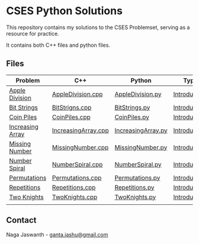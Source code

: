 # CSES Python Solutions

This repository contains my solutions to the CSES Problemset, serving as a resource for practice.

It contains both C++ files and  python files.

## Files

| Problem                                               | C++                                                                       | Python                                                                  | Type                         |
| ----------------------------------------------------- | ------------------------------------------------------------------------- | ----------------------------------------------------------------------- | ---------------------------- |
| [Apple Division](https://cses.fi/problemset/task/1623)   | [AppleDivision.cpp](./Introductory/Apple%20Division/AppleDivision.cpp)       | [AppleDivision.py](./Introductory/Apple%20Division/AppleDivision.py)       | [Introductory](./Introductory)  |
| [Bit Strings](https://cses.fi/problemset/task/1617)      | [BitStrigns.cpp](./Introductory/Bit%20Strings/BitStrings.cpp)                | [BitStrings.py](./Introductory/Bit%20Strings/BitStrings.py)                | [Introductory](./Introductory/) |
| [Coin Piles](https://cses.fi/problemset/task/1754)       | [CoinPiles.cpp](./Introductory/Coin%20Piles/CoinPiles.cpp)                   | [CoinPiles.py](./Introductory/Coin%20Piles/CoinPiles.py)                   | [Introductory](./Introductory)  |
| [Increasing Array](https://cses.fi/problemset/task/1094) | [IncreasingArray.cpp](./Introductory/Increasing%20Array/IncreasingArray.cpp) | [IncreasingArray.py](./Introductory/Increasing%20Array/IncreasingArray.py) | [Introductory](./Introductory)  |
| [Missing Number](https://cses.fi/problemset/task/1083)   | [MissingNumber.cpp](./Introductory/Missing%20Number/MissingNumber.cpp)       | [MissingNumber.py](./Introductory/Missing%20Number/MissingNumber.py)       | [Introductory](./Introductory)  |
| [Number Spiral](https://cses.fi/problemset/task/1071)    | [NumberSpiral.cpp](./Introductory/Number%20Spiral/NumberSpiral.cpp)          | [NumberSpiral.py](./Introductory/Number%20Spiral/NumberSpiral.py)          | [Introductory](./Introductory)  |
| [Permutations](https://cses.fi/problemset/task/1070)     | [Permutations.cpp](./Introductory/Permutations/Permutations.cpp)             | [Permutations.py](./Introductory/Permutations/Permutations.py)             | [Introductory](./Introductory)  |
| [Repetitions](https://cses.fi/problemset/task/1069)      | [Repetitions.cpp](./Introductory/Repetitions/Repetitions.cpp)                | [Repetitions.py](./Introductory/Repetitions/Repetitions.py)                | [Introductory](./Introductory)  |
| [Two Knights](https://cses.fi/problemset/task/1072)      | [TwoKnights.cpp](./Introductory/Two%20Knights/TwoKnights.cpp)                | [TwoKnights.py](./Introductory/Two%20Knights/TwoKnights.py)                | [Introductory](./Introductory)  |
|                                                       |                                                                           |                                                                         |                              |

## Contact

Naga Jaswanth - [ganta.jashu@gmail.com](mailto:ganta.jashu@gmail.com)
